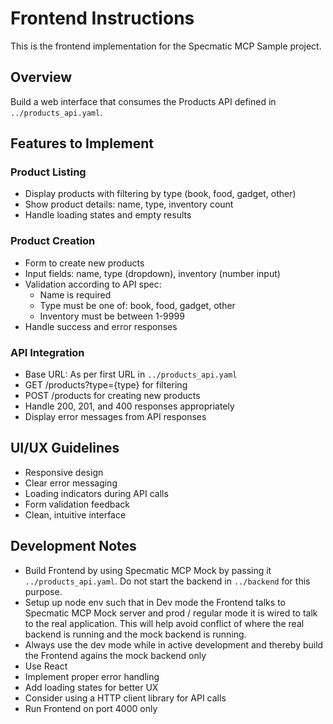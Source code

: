 # Frontend Instructions

This is the frontend implementation for the Specmatic MCP Sample project.

## Overview
Build a web interface that consumes the Products API defined in `../products_api.yaml`.

## Features to Implement

### Product Listing
- Display products with filtering by type (book, food, gadget, other)
- Show product details: name, type, inventory count
- Handle loading states and empty results

### Product Creation
- Form to create new products
- Input fields: name, type (dropdown), inventory (number input)
- Validation according to API spec:
  - Name is required
  - Type must be one of: book, food, gadget, other
  - Inventory must be between 1-9999
- Handle success and error responses

### API Integration
- Base URL: As per first URL in `../products_api.yaml`
- GET /products?type={type} for filtering
- POST /products for creating new products
- Handle 200, 201, and 400 responses appropriately
- Display error messages from API responses

## UI/UX Guidelines
- Responsive design
- Clear error messaging
- Loading indicators during API calls
- Form validation feedback
- Clean, intuitive interface

## Development Notes
- Build Frontend by using Specmatic MCP Mock by passing it `../products_api.yaml`. Do not start the backend in `../backend` for this purpose.
- Setup up node env such that in Dev mode the Frontend talks to Specmatic MCP Mock server and prod / regular mode it is wired to talk to the real application. This will help avoid conflict of where the real backend is running and the mock backend is running.
- Always use the dev mode while in active development and thereby build the Frontend agains the mock backend only
- Use React
- Implement proper error handling
- Add loading states for better UX
- Consider using a HTTP client library for API calls
- Run Frontend on port 4000 only